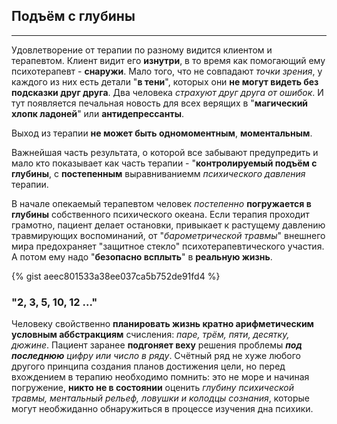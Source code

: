 ## Подъём с глубины
---

Удовлетворение от терапии по разному видится клиентом и терапевтом. Клиент видит его **изнутри**, в то время как помогающий ему психотерапевт - **снаружи**. Мало того, что не совпадают _точки зрения_, у каждого из них есть детали "**в тени**", которых они **не могут видеть без подсказки друг друга**. Два человека _страхуют друг друга от ошибок_. И тут появляется печальная новость для всех верящих в "**магический хлопк ладоней**" или **антидепрессанты**.

Выход из терапии **не может быть одномоментным**, **моментальным**. 

Важнейшая часть результата, о которой все забывают предупредить и мало кто показывает как часть терапии - "**контролируемый подъём с глубины**, с **постепенным** выравниваниемм _психического давления_ терапии.

В начале опекаемый терапевтом человек _постепенно_ **погружается в глубины** собственного психического океана. Если терапия проходит грамотно, пациент делает остановки, привыкает к растущему давлению травмирующих воспоминаний, от "_барометрической травмы_" внешнего мира предохраняет "защитное стекло" психотерапевтического участия. А потом ему надо "**безопасно всплыть**" в **реальную жизнь**. 

{% gist aeec801533a38ee037ca5b752de91fd4 %}

### "2, 3, 5, 10, 12 ..."

Человеку свойственно **планировать жизнь кратно арифметическим условным аббстракциям** счисления: _паре, трём, пяти, десятку, дюжине_. Пациент заранее **подгоняет веху** решения проблемы _**под последнюю** цифру или число в ряду_. Счётный ряд не хуже любого другого принципа создания планов достижения цели, но перед вхождением в терапию необходимо помнить: это не море и начиная погружение, **никто не в состоянии** оценить _глубину психической травмы, ментальный рельеф, ловушки и колодцы сознания_, которые могут необжиданно обнаружиться в процессе изучения дна психики.

